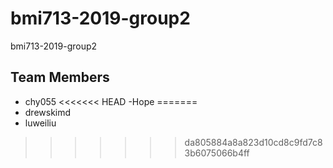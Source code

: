# bmi713-2019-group2
bmi713-2019-group2
## Team Members
- chy055
<<<<<<< HEAD
-Hope
=======
- drewskimd
- luweiliu
>>>>>>> da805884a8a823d10cd8c9fd7c83b6075066b4ff
